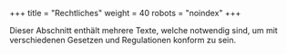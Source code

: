 +++
title = "Rechtliches"
weight = 40
robots = "noindex"
+++

Dieser Abschnitt enthält mehrere Texte, welche notwendig sind, um mit verschiedenen Gesetzen und Regulationen konform zu sein.
